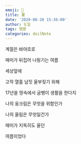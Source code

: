 ```yaml
---
emoji: 📔
title: 夏
date: '2020-08-20 15:36:00'
author: 도일
tags: 맴맴
categories: doilNote
---
```


계절은 바야흐로

매미가 뒤집어 나뒹기는 여름

세상앞에

고작 열흘 남짓 울부짖기 위해

17년을 땅속에서 굼벵이 생활을 한다지

나의 웅크림은 무엇을 위함인가

나의 울림은 무엇일건가

매미가 지독히도 울던

여름이었다
